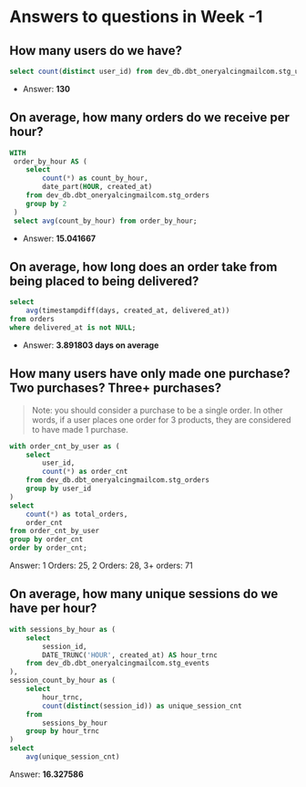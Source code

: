 # Answers to questions in Week -1 

## How many users do we have?

```sql
select count(distinct user_id) from dev_db.dbt_oneryalcingmailcom.stg_users;
```
- Answer: **130**

## On average, how many orders do we receive per hour?

```sql
WITH 
 order_by_hour AS (
    select  
        count(*) as count_by_hour, 
        date_part(HOUR, created_at) 
    from dev_db.dbt_oneryalcingmailcom.stg_orders
    group by 2 
 )
 select avg(count_by_hour) from order_by_hour;
```

- Answer: **15.041667**


## On average, how long does an order take from being placed to being delivered?

```sql
select 
    avg(timestampdiff(days, created_at, delivered_at))
from orders
where delivered_at is not NULL;
```

- Answer: **3.891803 days on average**

## How many users have only made one purchase? Two purchases? Three+ purchases?
>  Note: you should consider a purchase to be a single order. In other words, if a user places one order for 3 products, they are considered to have made 1 purchase.

```sql
with order_cnt_by_user as (
    select 
        user_id, 
        count(*) as order_cnt 
    from dev_db.dbt_oneryalcingmailcom.stg_orders 
    group by user_id
)
select 
    count(*) as total_orders, 
    order_cnt 
from order_cnt_by_user 
group by order_cnt 
order by order_cnt;
```

Answer: 1 Orders: 25, 2 Orders: 28, 3+ orders: 71

## On average, how many unique sessions do we have per hour?

```sql
with sessions_by_hour as (
    select
        session_id,
        DATE_TRUNC('HOUR', created_at) AS hour_trnc 
    from dev_db.dbt_oneryalcingmailcom.stg_events
),
session_count_by_hour as (
    select 
        hour_trnc, 
        count(distinct(session_id)) as unique_session_cnt
    from 
        sessions_by_hour
    group by hour_trnc
)
select 
    avg(unique_session_cnt) 
```

Answer: **16.327586**




